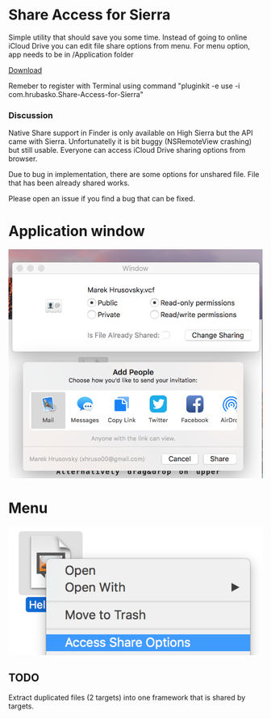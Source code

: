 # Share Access for Sierra
Simple utility that should save you some time. Instead of going to online iCloud Drive you can edit file share options from menu. For menu option, app needs to be in /Application folder

[Download](https://github.com/xhruso00/shareaccessforsierra/raw/master/ShareAccessForSierra.dmg)

Remeber to register with Terminal using command "pluginkit -e use -i com.hrubasko.Share-Access-for-Sierra"

### Discussion 

Native Share support in Finder is only available on High Sierra but the API came with Sierra. Unfortunatelly it is bit buggy (NSRemoteView crashing) but still usable. Everyone can access iCloud Drive sharing options from browser. 

Due to bug in implementation, there are some options for unshared file. File that has been already shared works.

Please open an issue if you find a bug that can be fixed.

# Application window
![](https://raw.githubusercontent.com/xhruso00/shareaccessforsierra/master/appWindow.png)

# Menu

![](https://raw.githubusercontent.com/xhruso00/shareaccessforsierra/master/Menu.png)

## TODO
Extract duplicated files (2 targets) into one framework that is shared by targets.
